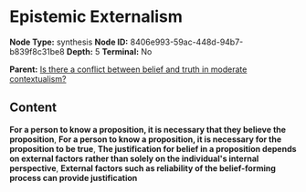# Epistemic Externalism

**Node Type:** synthesis
**Node ID:** 8406e993-59ac-448d-94b7-b839f8c31be8
**Depth:** 5
**Terminal:** No

**Parent:** [Is there a conflict between belief and truth in moderate contextualism?](is-there-a-conflict-between-belief-and-truth-in-moderate-contextualism-antithesis-3dc9e61e-fab6-4015-9ebf-60a3fc1f18f9.md)

## Content

**For a person to know a proposition, it is necessary that they believe the proposition**, **For a person to know a proposition, it is necessary for the proposition to be true**, **The justification for belief in a proposition depends on external factors rather than solely on the individual's internal perspective**, **External factors such as reliability of the belief-forming process can provide justification**
